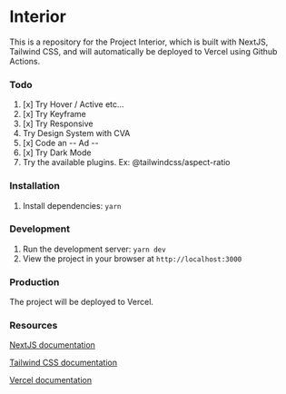 # Interior

This is a repository for the Project Interior, which is built with NextJS, Tailwind CSS, and will automatically be deployed to Vercel using Github Actions.

### Todo

1. [x] Try Hover / Active etc...
2. [x] Try Keyframe
3. [x] Try Responsive
4. Try Design System with CVA
5. [x] Code an -- Ad --
6. [x] Try Dark Mode
7. Try the available plugins. Ex: @tailwindcss/aspect-ratio

### Installation

1. Install dependencies: `yarn`

### Development

1. Run the development server: `yarn dev`
2. View the project in your browser at `http://localhost:3000`

### Production

The project will be deployed to Vercel.

### Resources

[NextJS documentation](https://nextjs.org)

[Tailwind CSS documentation](https://tailwindcss.com/docs)

[Vercel documentation](https://vercel.com)

